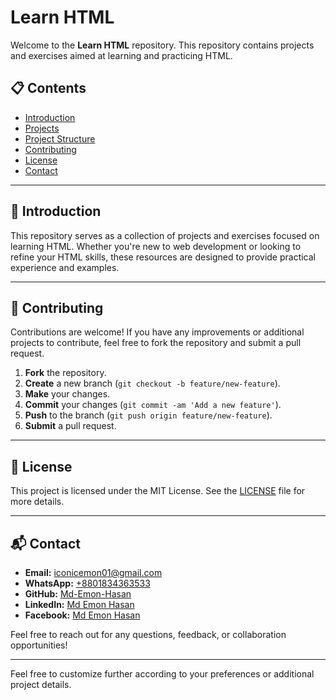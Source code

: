 # Learn HTML

Welcome to the **Learn HTML** repository. This repository contains projects and exercises aimed at learning and practicing HTML.

## 📋 Contents

- [Introduction](#introduction)
- [Projects](#projects)
- [Project Structure](#project-structure)
- [Contributing](#contributing)
- [License](#license)
- [Contact](#contact)

---

## 📖 Introduction

This repository serves as a collection of projects and exercises focused on learning HTML. Whether you're new to web development or looking to refine your HTML skills, these resources are designed to provide practical experience and examples.

---

## 🤝 Contributing

Contributions are welcome! If you have any improvements or additional projects to contribute, feel free to fork the repository and submit a pull request.

1. **Fork** the repository.
2. **Create** a new branch (`git checkout -b feature/new-feature`).
3. **Make** your changes.
4. **Commit** your changes (`git commit -am 'Add a new feature'`).
5. **Push** to the branch (`git push origin feature/new-feature`).
6. **Submit** a pull request.

---

## 📜 License

This project is licensed under the MIT License. See the [LICENSE](LICENSE) file for more details.

---

## 📬 Contact

- **Email:** [iconicemon01@gmail.com](mailto:iconicemon01@gmail.com)
- **WhatsApp:** [+8801834363533](https://wa.me/8801834363533)
- **GitHub:** [Md-Emon-Hasan](https://github.com/Md-Emon-Hasan)
- **LinkedIn:** [Md Emon Hasan](https://www.linkedin.com/in/md-emon-hasan)
- **Facebook:** [Md Emon Hasan](https://www.facebook.com/mdemon.hasan2001/)

Feel free to reach out for any questions, feedback, or collaboration opportunities!

---

Feel free to customize further according to your preferences or additional project details.
